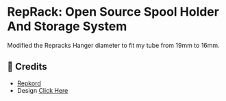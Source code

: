 # RepRack: Open Source Spool Holder And Storage System

Modified the Repracks Hanger diameter to fit my tube
from 19mm to 16mm.

## 🙏 Credits
- [Repkord](https://www.printables.com/@Repkord)
- Design [Click Here](https://www.printables.com/model/129024-reprack-open-source-spool-holder-and-storage-syste)
